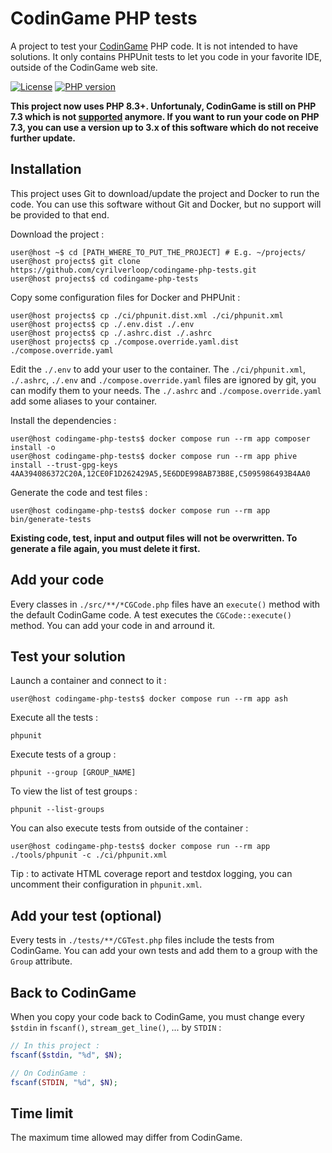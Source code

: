# CodinGame PHP tests

A project to test your [CodinGame](https://www.codingame.com/) PHP code. It is not intended to have solutions.
It only contains PHPUnit tests to let you code in your favorite IDE, outside of the CodinGame web site.

[![License](https://img.shields.io/github/license/cyrilverloop/codingame-php-tests)](https://github.com/cyrilverloop/codingame-php-tests/blob/trunk/LICENSE)
[![PHP version](https://img.shields.io/badge/php-%3D8.3-%23777BB4?logo=php&style=flat)](https://www.php.net/)

**This project now uses PHP 8.3+.
Unfortunaly, CodinGame is still on PHP 7.3
which is not [supported](https://www.php.net/supported-versions.php) anymore.
If you want to run your code on PHP 7.3,
you can use a version up to 3.x of this software which do not receive further update.**


## Installation

This project uses Git to download/update the project and Docker to run the code.
You can use this software without Git and Docker, but no support will be provided to that end.

Download the project :
```shellsession
user@host ~$ cd [PATH_WHERE_TO_PUT_THE_PROJECT] # E.g. ~/projects/
user@host projects$ git clone https://github.com/cyrilverloop/codingame-php-tests.git
user@host projects$ cd codingame-php-tests
```

Copy some configuration files for Docker and PHPUnit :
```shellsession
user@host projects$ cp ./ci/phpunit.dist.xml ./ci/phpunit.xml
user@host projects$ cp ./.env.dist ./.env
user@host projects$ cp ./.ashrc.dist ./.ashrc
user@host projects$ cp ./compose.override.yaml.dist ./compose.override.yaml
```
Edit the `./.env` to add your user to the container.
The `./ci/phpunit.xml`, `./.ashrc`, `./.env` and `./compose.override.yaml` files are ignored by git, you can modify them to your needs.
The `./.ashrc` and `./compose.override.yaml` add some aliases to your container.

Install the dependencies :
```shellsession
user@host codingame-php-tests$ docker compose run --rm app composer install -o
user@host codingame-php-tests$ docker compose run --rm app phive install --trust-gpg-keys 4AA394086372C20A,12CE0F1D262429A5,5E6DDE998AB73B8E,C5095986493B4AA0
```

Generate the code and test files :
```shellsession
user@host codingame-php-tests$ docker compose run --rm app bin/generate-tests
```

**Existing code, test, input and output files will not be overwritten.
To generate a file again, you must delete it first.**


## Add your code

Every classes in `./src/**/*CGCode.php` files have an `execute()` method with the default CodinGame code.
A test executes the `CGCode::execute()` method. You can add your code in and arround it.


## Test your solution

Launch a container and connect to it :
```shellsession
user@host codingame-php-tests$ docker compose run --rm app ash
```

Execute all the tests :
```shellsession
phpunit
```

Execute tests of a group :
```shellsession
phpunit --group [GROUP_NAME]
```

To view the list of test groups :
```shellsession
phpunit --list-groups
```

You can also execute tests from outside of the container :
```shellsession
user@host codingame-php-tests$ docker compose run --rm app ./tools/phpunit -c ./ci/phpunit.xml
```

Tip : to activate HTML coverage report and testdox logging, you can uncomment their configuration in `phpunit.xml`.


## Add your test (optional)

Every tests in `./tests/**/CGTest.php` files include the tests from CodinGame.
You can add your own tests and add them to a group with the `Group` attribute.


## Back to CodinGame

When you copy your code back to CodinGame, you must change every `$stdin` in `fscanf()`, `stream_get_line()`, ...
by `STDIN` :
```php
// In this project :
fscanf($stdin, "%d", $N);
```

```php
// On CodinGame :
fscanf(STDIN, "%d", $N);
```


## Time limit

The maximum time allowed may differ from CodinGame.
